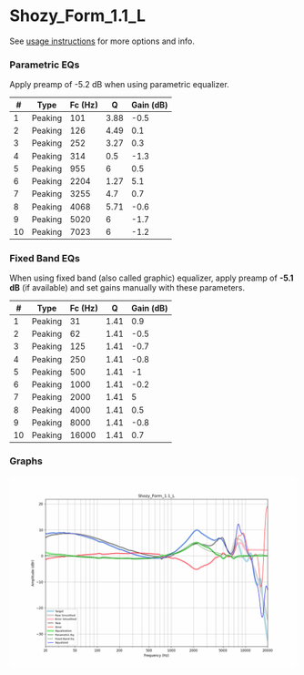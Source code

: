 # Shozy_Form_1.1_L
See [usage instructions](https://github.com/jaakkopasanen/AutoEq#usage) for more options and info.

### Parametric EQs
Apply preamp of -5.2 dB when using parametric equalizer.

|   # | Type    |   Fc (Hz) |    Q |   Gain (dB) |
|-----|---------|-----------|------|-------------|
|   1 | Peaking |       101 | 3.88 |        -0.5 |
|   2 | Peaking |       126 | 4.49 |         0.1 |
|   3 | Peaking |       252 | 3.27 |         0.3 |
|   4 | Peaking |       314 | 0.5  |        -1.3 |
|   5 | Peaking |       955 | 6    |         0.5 |
|   6 | Peaking |      2204 | 1.27 |         5.1 |
|   7 | Peaking |      3255 | 4.7  |         0.7 |
|   8 | Peaking |      4068 | 5.71 |        -0.6 |
|   9 | Peaking |      5020 | 6    |        -1.7 |
|  10 | Peaking |      7023 | 6    |        -1.2 |

### Fixed Band EQs
When using fixed band (also called graphic) equalizer, apply preamp of **-5.1 dB** (if available) and set gains manually with these parameters.

|   # | Type    |   Fc (Hz) |    Q |   Gain (dB) |
|-----|---------|-----------|------|-------------|
|   1 | Peaking |        31 | 1.41 |         0.9 |
|   2 | Peaking |        62 | 1.41 |        -0.5 |
|   3 | Peaking |       125 | 1.41 |        -0.7 |
|   4 | Peaking |       250 | 1.41 |        -0.8 |
|   5 | Peaking |       500 | 1.41 |        -1   |
|   6 | Peaking |      1000 | 1.41 |        -0.2 |
|   7 | Peaking |      2000 | 1.41 |         5   |
|   8 | Peaking |      4000 | 1.41 |         0.5 |
|   9 | Peaking |      8000 | 1.41 |        -0.8 |
|  10 | Peaking |     16000 | 1.41 |         0.7 |

### Graphs
![](./Shozy_Form_1.1_L.png)
